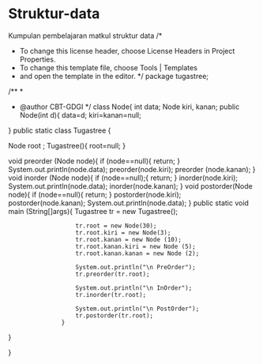 # Struktur-data
Kumpulan pembelajaran matkul struktur data
/*
 * To change this license header, choose License Headers in Project Properties.
 * To change this template file, choose Tools | Templates
 * and open the template in the editor.
 */
package tugastree;

/**
 *
 * @author CBT-GDGI
 */
class Node{
    int data;
    Node kiri, kanan;
    public Node(int d){
    data=d;
    kiri=kanan=null;

}
public static class Tugastree {

   Node root ;
   Tugastree(){
   root=null;
   }
   
   void preorder (Node node){
        if (node==null){
        return;
        }
        System.out.println(node.data);
        preorder(node.kiri);
        preorder (node.kanan); 
   }
           void inorder (Node node){
               if (node==null);{
               return;
               }
            inorder(node.kiri);
            System.out.println(node.data);
            inorder(node.kanan);
           }
                   void postorder(Node node){
                       if (node==null){
                           return;
                       }
                       postorder(node.kiri);
                       postorder(node.kanan);
                       System.out.println(node.data);
                   }
                   public static void main (String[]args){
                       Tugastree tr = new Tugastree();
                       
                       tr.root = new Node(30);
                       tr.root.kiri = new Node(3);
                       tr.root.kanan = new Node (10);
                       tr.root.kanan.kiri = new Node (5);
                       tr.root.kanan.kanan = new Node (2);
                       
                       System.out.println("\n PreOrder");
                       tr.preorder(tr.root);
                       
                       System.out.println("\n InOrder");
                       tr.inorder(tr.root);
                       
                       System.out.println("\n PostOrder");
                       tr.postorder(tr.root);
                   }
}
    
}
